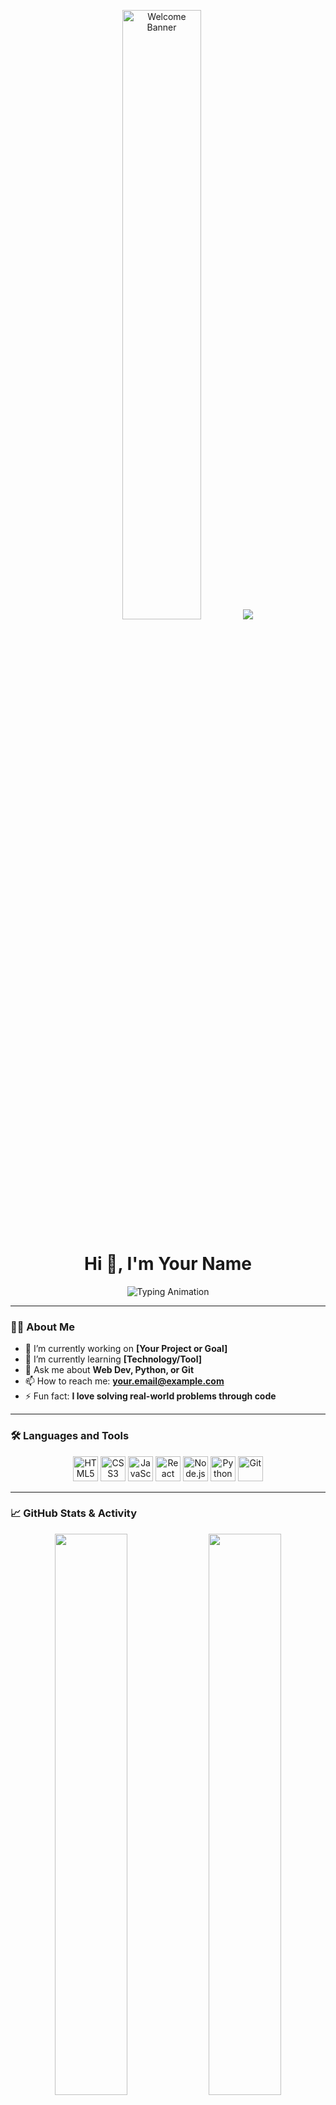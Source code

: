<!-- Animated GitHub Profile README -->

<!-- Animated Header GIF -->
<p align="center">
  <img src="https://media.giphy.com/media/v1.Y2lkPTc5MGI3NjExbjg4OTM4em5xb3FqZGo1b2I5NmliMnNkaW1obHlrZ283d2JlNW95ciZlcD12MV9naWZzX3NlYXJjaCZjdD1n/HscDLzkO8EOTmgkhQP/giphy.gif" width="50%" alt="Welcome Banner"width="50%" alt="Welcome Banner" />
  <img src="https://media.giphy.com/media/v1.Y2lkPTc5MGI3NjExNGdremZrcXo3cXM1MTE1MnNueW1wdjNuM3RhbDF4Yml2YXdpMWU0MSZlcD12MV9naWZzX3NlYXJjaCZjdD1n/YYW0hHizzIOrlhimPG/giphy.gif"/>
</p>

<h1 align="center">Hi 👋, I'm Your Name</h1>

<p align="center">
  <img src="https://readme-typing-svg.demolab.com?font=Fira+Code&size=22&duration=3000&pause=1000&center=true&vCenter=true&width=500&lines=Welcome+to+my+GitHub!;I+am+a+Tech+Enthusiast;I+Love+Web+Development;Let%27s+Collaborate+%F0%9F%9A%80" alt="Typing Animation" />
</p>

---

### 🙋‍♂️ About Me

- 🔭 I’m currently working on **[Your Project or Goal]**
- 🌱 I’m currently learning **[Technology/Tool]**
- 💬 Ask me about **Web Dev, Python, or Git**
- 📫 How to reach me: **your.email@example.com**
- ⚡ Fun fact: **I love solving real-world problems through code**

---

### 🛠️ Languages and Tools

<p align="center">
  <img src="https://cdn.jsdelivr.net/gh/devicons/devicon/icons/html5/html5-original.svg" height="40" alt="HTML5"/>
  <img src="https://cdn.jsdelivr.net/gh/devicons/devicon/icons/css3/css3-original.svg" height="40" alt="CSS3"/>
  <img src="https://cdn.jsdelivr.net/gh/devicons/devicon/icons/javascript/javascript-original.svg" height="40" alt="JavaScript"/>
  <img src="https://cdn.jsdelivr.net/gh/devicons/devicon/icons/react/react-original.svg" height="40" alt="React"/>
  <img src="https://cdn.jsdelivr.net/gh/devicons/devicon/icons/nodejs/nodejs-original.svg" height="40" alt="Node.js"/>
  <img src="https://cdn.jsdelivr.net/gh/devicons/devicon/icons/python/python-original.svg" height="40" alt="Python"/>
  <img src="https://cdn.jsdelivr.net/gh/devicons/devicon/icons/git/git-original.svg" height="40" alt="Git"/>
</p>

---

### 📈 GitHub Stats & Activity

<p align="center">
  <img src="https://github-readme-stats.vercel.app/api?username=your-username&show_icons=true&theme=tokyonight" width="48%" />
  <img src="https://github-readme-streak-stats.herokuapp.com/?user=your-username&theme=tokyonight" width="48%" />
  <br/>
  <img src="https://github-readme-activity-graph.cyclic.app/graph?username=your-username&theme=tokyo-night" width="100%" />
</p>

---

### 🔥 Featured Projects

- 🧠 [Project Name](https://github.com/your-username/project-name): Brief description of what it does.
- 🌐 [Another Project](https://github.com/your-username/project-name): Another cool thing you built.
- ➕ [More on my repos →](https://github.com/your-username?tab=repositories)

---

### 🌐 Connect With Me

<p align="center">
  <a href="https://linkedin.com/in/your-link" target="_blank">
    <img src="https://img.shields.io/badge/LinkedIn-blue?style=for-the-badge&logo=linkedin" />
  </a>
  <a href="mailto:your.email@example.com">
    <img src="https://img.shields.io/badge/Email-D14836?style=for-the-badge&logo=gmail&logoColor=white" />
  </a>
  <a href="https://your-portfolio.com" target="_blank">
    <img src="https://img.shields.io/badge/Portfolio-000?style=for-the-badge&logo=firefox&logoColor=white" />
  </a>
</p>

---

<p align="center">
  <img src="https://komarev.com/ghpvc/?username=your-username&label=Profile+Views&color=0e75b6&style=flat" alt="your-username" />
</p>

<p align="center">Thanks for stopping by ✨</p>


